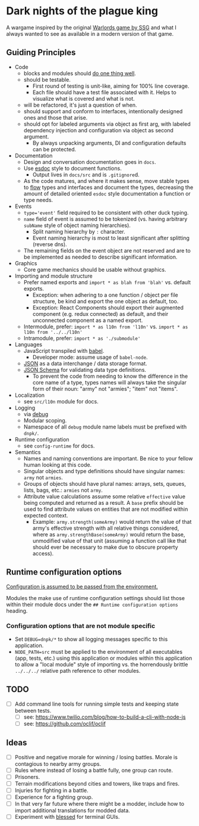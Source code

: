 # Dark nights of the plague king

A wargame inspired by the original [Warlords game by SSG](https://en.wikipedia.org/wiki/Warlords_(1990_video_game)) and what I always wanted to see as available in a modern version of that game.

## Guiding Principles

* Code
    * blocks and modules should [do one thing well](https://en.wikipedia.org/wiki/Unix_philosophy).
    * should be testable.
        * First round of testing is unit-like, aiming for 100% line coverage.
        * Each file should have a test file associated with it. Helps to visualize what is covered and what is not.
    * will be refactored, it's just a question of when.
    * should support and conform to interfaces, intentionally designed ones and those that arise.
    * should opt for labeled arguments via object as first arg, with labeled dependency injection and configuration via object as second argument.
        * By always unpacking arguments, DI and configuration defaults can be protected.
* Documentation
    * Design and conversation documentation goes in `docs`.
    * Use [esdoc](https://esdoc.org/) style to document functions.
        * Output lives in `docs/src` and is `.gitignore`d.
    * As the code matures, and where it makes sense, move stable types to [flow](https://flow.org/) types and interfaces and document the types, decreasing the amount of detailed oriented `esdoc` style documentation a function or type needs.
* Events
    * `type='event'` field required to be consistent with other duck typing.
    * `name` field of event is assumed to be tokenized (vs. having arbitrary `subName` style of object naming hierarchies).
        * Split naming hierarchy by `:` character.
        * Event naming hierarchy is most to least significant after splitting (reverse dns).
    * The remaining fields on the event object are not reserved and are to be implemented as needed to describe significant information.
* Graphics
    * Core game mechanics should be usable without graphics.
* Importing and module structure
    * Prefer named exports and `import * as blah from 'blah'` vs. default exports.
        * Exception: when adhering to a one function / object per file structure, be kind and export the one object as default, too.
        * Exception: React Components should export their augmented component (e.g. redux connected) as default, and their unconnected component as a named export.
    * Intermodule, prefer: `import * as l10n from 'l10n'` vs. `import * as l10n from '../../l10n'`
    * Intramodule, prefer: `import * as './submodule'`
* Languages
    * JavaScript transpiled with [babel](https://babeljs.io/).
        * Developer mode: assume usage of `babel-node`.
    * [JSON](http://json.org/) as a data interchange / data storage format.
    * [JSON Schema](https://json-schema.org) for validating data type definitions.
        * To prevent the code from needing to know the difference in the core name of a type, types names will always take the singular form of their noun: "army" not "armies"; "item" not "items".
* Localization
    * see `src/l10n` module for docs.
* Logging
    * via [debug](https://github.com/visionmedia/debug)
    * Modular scoping.
    * Namespace of all `debug` module name labels must be prefixed with `dnpk/`.
* Runtime configuration
    * see `config-runtime` for docs.
* Semantics
    * Names and naming conventions are important. Be nice to your fellow human looking at this code.
    * Singular objects and type definitions should have singular names: `army` not `armies`.
    * Groups of objects should have plural names: arrays, sets, queues, lists, bags, etc.: `armies` not `army`.
    * Attribute value calculations assume some relative `effective` value being computed and returned as a result. A `base` prefix should be used to find attribute values on entities that are not modified within expected context.
        * Example: `army.strength(someArmy)` would return the value of that army's effective strength with all relative things considered, where as `army.strengthBase(someArmy)` would return the base, unmodified value of that unit (assuming a function call like that should ever be necessary to make due to obscure property access).

## Runtime configuration options

[Configuration is assumed to be passed from the environment.](https://12factor.net/config)

Modules the make use of runtime configuration settings should list those within their module docs under the `## Runtime configuration options` heading.

### Configuration options that are not module specific

* Set `DEBUG=dnpk/*` to show all logging messages specific to this application.
* `NODE_PATH=src` must be applied to the environment of all executables (app, tests, etc.) using this application or modules within this application to allow a "local module" style of importing vs. the horrendously brittle `../../../` relative path reference to other modules.

## TODO

- [ ] Add command line tools for running simple tests and keeping state between tests.
    - [ ] see: https://www.twilio.com/blog/how-to-build-a-cli-with-node-js
    - [ ] see: https://github.com/oclif/oclif

## Ideas

- [ ] Positive and negative morale for winning / losing battles. Morale is contagious to nearby army groups.
- [ ] Rules where instead of losing a battle fully, one group can route.
- [ ] Prisoners.
- [ ] Terrain modifications beyond cities and towers, like traps and fires.
- [ ] Injuries for fighting in a battle.
- [ ] Experience for a fighting group.
- [ ] In that very far future where there might be a modder, include how to import additional translations for modded data.
- [ ] Experiment with [blessed](https://github.com/chjj/blessed) for terminal GUIs.
